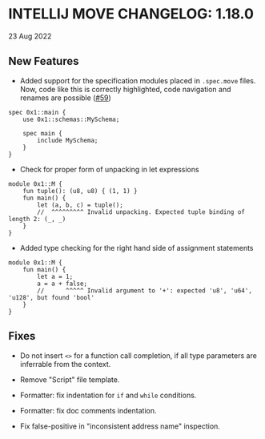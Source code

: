 # INTELLIJ MOVE CHANGELOG: 1.18.0

23 Aug 2022

## New Features

* Added support for the specification modules placed in `.spec.move` files. Now, code like this is correctly highlighted, 
code navigation and renames are possible ([#59](https://github.com/pontem-network/intellij-move/issues/59))
```move
spec 0x1::main {
    use 0x1::schemas::MySchema;
    
    spec main {
        include MySchema; 
    }
}
```

* Check for proper form of unpacking in let expressions
```move
module 0x1::M {
    fun tuple(): (u8, u8) { (1, 1) }
    fun main() {
        let (a, b, c) = tuple();
        //  ^^^^^^^^^ Invalid unpacking. Expected tuple binding of length 2: (_, _) 
    }
} 
```

* Added type checking for the right hand side of assignment statements
```move
module 0x1::M {
    fun main() {
        let a = 1;
        a = a + false;
        //      ^^^^^ Invalid argument to '+': expected 'u8', 'u64', 'u128', but found 'bool'
    }
} 
```

## Fixes

* Do not insert `<>` for a function call completion, if all type parameters are inferrable from the context.

* Remove "Script" file template.

* Formatter: fix indentation for `if` and `while` conditions.

* Formatter: fix doc comments indentation. 

* Fix false-positive in "inconsistent address name" inspection. 
